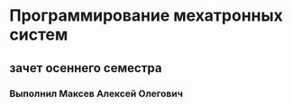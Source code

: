 # Программирование мехатронных систем

## зачет осеннего семестра

### Выполнил Максев Алексей Олегович
